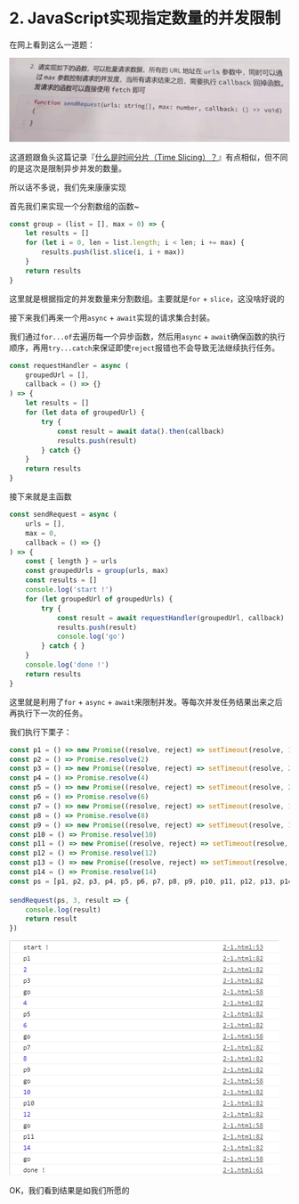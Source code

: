 # 2. JavaScript实现指定数量的并发限制

在网上看到这么一道题：

![](./img/2-1.png)

这道题跟鱼头这篇记录『[什么是时间分片（Time Slicing）？](https://github.com/KRISACHAN/ying-study/issues/1)』有点相似，但不同的是这次是限制异步并发的数量。

所以话不多说，我们先来康康实现

首先我们来实现一个分割数组的函数~

```javascript
const group = (list = [], max = 0) => {
    let results = []
    for (let i = 0, len = list.length; i < len; i += max) {
        results.push(list.slice(i, i + max))
    }
    return results
}
```

这里就是根据指定的并发数量来分割数组。主要就是`for` + `slice`，这没啥好说的

接下来我们再来一个用`async` + `await`实现的请求集合封装。

我们通过`for...of`去遍历每一个异步函数，然后用`async` + `await`确保函数的执行顺序，再用`try...catch`来保证即使`reject`报错也不会导致无法继续执行任务。

```javascript
const requestHandler = async (
    groupedUrl = [],
    callback = () => {}
) => {
    let results = []
    for (let data of groupedUrl) {
        try {
            const result = await data().then(callback)
            results.push(result)
        } catch {}
    }
    return results
}
```

接下来就是主函数

```javascript
const sendRequest = async (
    urls = [],
    max = 0,
    callback = () => {}
) => {
    const { length } = urls
    const groupedUrls = group(urls, max)
    const results = []
    console.log('start !')
    for (let groupedUrl of groupedUrls) {
        try {
            const result = await requestHandler(groupedUrl, callback)
            results.push(result)
            console.log('go')
        } catch { }
    }
    console.log('done !')
    return results
}
```

这里就是利用了`for` + `async` + `await`来限制并发。等每次并发任务结果出来之后再执行下一次的任务。

我们执行下栗子：

```javascript
const p1 = () => new Promise((resolve, reject) => setTimeout(resolve, 1000, 'p1'))
const p2 = () => Promise.resolve(2)
const p3 = () => new Promise((resolve, reject) => setTimeout(resolve, 2000, 'p3'))
const p4 = () => Promise.resolve(4)
const p5 = () => new Promise((resolve, reject) => setTimeout(resolve, 2000, 'p5'))
const p6 = () => Promise.resolve(6)
const p7 = () => new Promise((resolve, reject) => setTimeout(resolve, 1000, 'p7'))
const p8 = () => Promise.resolve(8)
const p9 = () => new Promise((resolve, reject) => setTimeout(resolve, 1000, 'p9'))
const p10 = () => Promise.resolve(10)
const p11 = () => new Promise((resolve, reject) => setTimeout(resolve, 2000, 'p10'))
const p12 = () => Promise.resolve(12)
const p13 = () => new Promise((resolve, reject) => setTimeout(resolve, 1000, 'p11'))
const p14 = () => Promise.resolve(14)
const ps = [p1, p2, p3, p4, p5, p6, p7, p8, p9, p10, p11, p12, p13, p14]

sendRequest(ps, 3, result => {
    console.log(result)
    return result
})
```

![](./img/2-2.png)

OK，我们看到结果是如我们所愿的